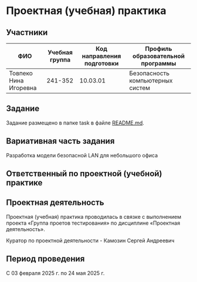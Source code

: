 # Проектная (учебная) практика


## Участники
| ФИО | Учебная группа | Код направления подготовки | Профиль образовательной программы |
|---|--------------|--------------------------|---------------------------------|
| Товпеко Нина Игоревна | 241-352 | 10.03.01 | Безопасность компьютерных систем |


## Задание
Задание размещено в папке task в файле [README.md](https://github.com/mospol/practice-2025-1/blob/master/task/README.md).


## Вариативная часть задания
Разработка модели безопасной LAN для небольшого офиса


## Ответственный по проектной (учебной) практике


## Проектная деятельность
Проектная (учебная) практика проводилась в связке с выполнением проекта «Группа проетов тестирования» по дисциплине «Проектная деятельность».

Куратор по проектной деятельности - Камозин Сергей Андреевич


## Период проведения
С 03 февраля 2025 г. по 24 мая 2025 г.
